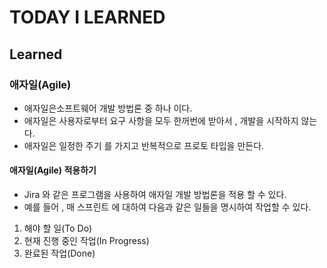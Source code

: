# TODAY I LEARNED

## Learned

### 애자일(Agile)

- 애자일은소프트웨어 개발 방법론 중 하나 이다.
- 애자일은 사용자로부터 요구 사항을 모두 한꺼번에 받아서 , 개발을 시작하지 않는다.
- 애자일은 일정한 주기 를 가지고 반복적으로 프로토 타입을 만든다.

#### 애자일(Agile) 적용하기

- Jira 와 같은 프로그램을 사용하여 애자일 개발 방법론을 적용 할 수 있다.
- 예를 들어 , 매 스프린트 에 대하여 다음과 같은 일들을 명시하여 작업할 수 있다.

1. 해야 할 일(To Do)
2. 현재 진행 중인 작업(In Progress)
3. 완료된 작업(Done)

